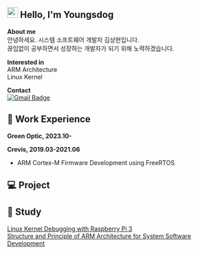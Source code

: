 <!--![header](https://capsule-render.vercel.app/api?type=rect&color=random&height=150&section=header&text=Welcome%20&fontSize=70&animation=twinkling)-->

## <img src="https://media.giphy.com/media/hvRJCLFzcasrR4ia7z/giphy.gif" width="25"> Hello, I'm Youngsdog
**About me**<br/>
안녕하세요. 시스템 소프트웨어 개발자 김상현입니다.<br/>
끊임없이 공부하면서 성장하는 개발자가 되기 위해 노력하겠습니다.

**Interested in**<br/>
ARM Architecture<br/>
Linux Kernel

**Contact**<br/>
[![Gmail Badge](https://img.shields.io/badge/-ksh930719%40gmail.com-ea4335?style=flat-square&logo=Gmail&logoColor=white&link=mailto:ksh930719@gmail.com)](mailto:ksh930719@gmail.com)

## 🔭 Work Experience
**Green Optic, 2023.10-**

**Crevis, 2019.03-2021.06**
* ARM Cortex-M Firmware Development using FreeRTOS

## 💻 Project

## 🌱 Study
[Linux Kernel Debugging with Raspberry Pi 3]()<br/>
[Structure and Principle of ARM Architecture for System Software Development]()
 
<!--
[![Anurag's GitHub stats](https://github-readme-stats.vercel.app/api?username=youngsdog)](https://github.com/anuraghazra/github-readme-stats)
-->
<!--
**Youngsdog/Youngsdog** is a ✨ _special_ ✨ repository because its `README.md` (this file) appears on your GitHub profile.

Here are some ideas to get you started:

- 🔭 I’m currently working on ...
- 🌱 I’m currently learning ...
- 👯 I’m looking to collaborate on ...
- 🤔 I’m looking for help with ...
- 💬 Ask me about ...
- 📫 How to reach me: ...
- 😄 Pronouns: ...
- ⚡ Fun fact: ...
- 💻 
-->

<!--##  Tech
![Static Badge](https://img.shields.io/badge/-Embedded%20C-a8b9cc?style=flat-square&logo=C&logoColor=white)
-->